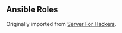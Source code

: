 ## Ansible Roles
Originally imported from [Server For Hackers](https://github.com/Servers-for-Hackers).